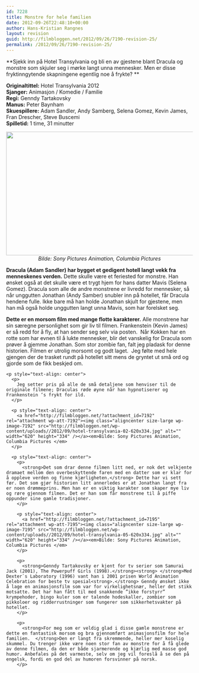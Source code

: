 ```yaml
---
id: 7228
title: Monstre for hele familien
date: 2012-09-26T22:48:10+00:00
author: Hans-Kristian Rangnes
layout: revision
guid: http://filmbloggen.net/2012/09/26/7190-revision-25/
permalink: /2012/09/26/7190-revision-25/
---
```

**Sjekk inn på Hotel Transylvania og bli en av gjestene blant Dracula og monstre som skjuler seg i mørke langt unna mennesker. Men er disse fryktinngytende skapningene egentlig noe å frykte? ** 

**Originaltittel:** Hotel Transylvania 2012  
**Sjanger:** Animasjon / Komedie / Familie  
**Regi:** Genndy Tartakovsky  
**Manus:** Peter Baynham  
**Skuespillere:** Adam Sandler, Andy Samberg, Selena Gomez, Kevin James, Fran Drescher, Steve Buscemi  
**Spilletid:** 1 time, 31 minutter

<p style="text-align: center">
  <a href="http://filmbloggen.net/?attachment_id=7194" rel="attachment wp-att-7194"><img class="aligncenter size-large wp-image-7194" src="http://filmbloggen.net/wp-content/uploads//2012/09/hotel-transylvania-04-620x334.jpg" alt="" width="620" height="334" /></a><em>Bilde: Sony Pictures Animation, Columbia Pictures </em>
</p>

<p style="text-align: center">
  <p>
    <strong>Dracula (Adam Sandler) har bygget et gedigent hotell langt vekk fra menneskenes verden.</strong> Dette skulle være et feriested for monstre. Han ønsket også at det skulle være et trygt hjem for hans datter Mavis (Selena Gomez). Dracula som alle de andre monstrene er livredd for mennesker, så når unggutten Jonathan (Andy Samber) snubler inn på hotellet, får Dracula hendene fulle. Ikke bare må han holde Jonathan skjult for gjestene, men han må også holde unggutten langt unna Mavis, som har forelsket seg.
  </p>
  
  <p style="text-align: center">
    <p>
      <strong>Dette er en morsom film med mange flotte karakterer.</strong> Alle monstrene har sin særegne personlighet som gir liv til filmen. Frankenstein (Kevin James) er så redd for å fly, at han sender seg selv via posten.  Når Kokken har en rotte som har evnen til å lukte mennesker, blir det vanskelig for Dracula som prøver å gjemme Jonathan. Som stor zombie fan, falt jeg pladask for denne historien. Filmen er utrolig morsomt og godt laget.  Jeg følte med hele gjengen der de trasket rundt på hotellet sitt mens de gryntet ut små ord og gjorde som de fikk beskjed om.
    </p>
    
    <p style="text-align: center">
      <p>
        Jeg setter pris på alle de små detaljene som henviser til de originale filmene; Draculas røde øyne når han hypnotiserer og Frankenstein ‘s frykt for ild.
      </p>
      
      <p style="text-align: center">
        <a href="http://filmbloggen.net/?attachment_id=7192" rel="attachment wp-att-7192"><img class="aligncenter size-large wp-image-7192" src="http://filmbloggen.net/wp-content/uploads//2012/09/hotel-transylvania-02-620x334.jpg" alt="" width="620" height="334" /></a><em>Bilde: Sony Pictures Animation, Columbia Pictures </em>
      </p>
      
      <p style="text-align: center">
        <p>
          <strong>Det som drar denne filmen litt ned, er nok det velkjente dramaet mellom den overbeskyttende faren med en datter som er klar for å oppleve verden og finne kjærligheten.</strong> Dette har vi sett før. Det som gjør historien litt annerledes er at Jonathan langt fra er noen drømmeprins. Men han er en viktig karakter som skaper mye liv og røre gjennom filmen. Det er han som får monstrene til å piffe oppunder sine gamle tradisjoner.
        </p>
        
        <p style="text-align: center">
          <a href="http://filmbloggen.net/?attachment_id=7195" rel="attachment wp-att-7195"><img class="aligncenter size-large wp-image-7195" src="http://filmbloggen.net/wp-content/uploads//2012/09/hotel-transylvania-05-620x334.jpg" alt="" width="620" height="334" /></a><em>Bilde: Sony Pictures Animation, Columbia Pictures </em>
        </p>
        
        <p>
          <strong>Genndy Tartakovsky er kjent for tv serier som Samurai Jack (2001), The Powerpuff Girls (1998).</strong><strong> </strong>Med Dexter`s Laboratory (1996) vant han i 2001 prisen World Animation Celebration for beste tv spesial<strong>.</strong> Genndy ønsket ikke å lage en animasjonsfilm som var for virkelighetsnær, heller det stikk motsatte. Det har han fått til med snakkende ”ikke forstyrr” krympehoder, bingo kuler som er talende hodeskaller, zombier som pikkoloer og ridderrustninger som fungerer som sikkerhetsvakter på hotellet.
        </p>
        
        <p>
          <strong>For meg som er veldig glad i disse gamle monstrene er dette en fantastisk morsom og bra gjennomført animasjonsfilm for hele familien.  </strong>Den er langt fra skremmende, heller mer koselig skummel. Du trenger ikke være noen stor fan av monstre for å få glede av denne filmen, da den er både sjarmerende og kjærlig med masse god humor. Anbefales på det varmeste, selv om jeg vil foreslå å se den på engelsk, fordi en god del av humoren forsvinner på norsk.
        </p>